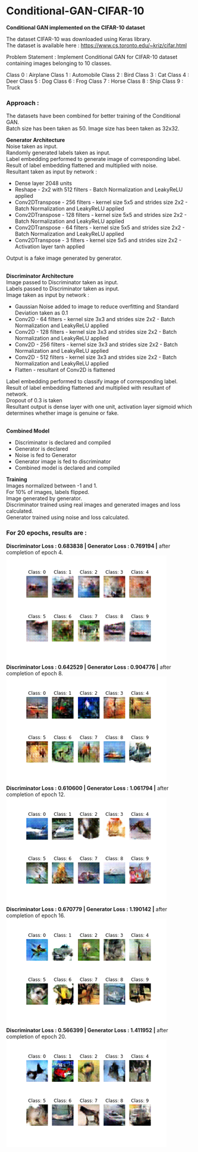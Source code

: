 # Conditional-GAN-CIFAR-10

<b>Conditional GAN implemented on the CIFAR-10 dataset</b>

The dataset CIFAR-10 was downloaded using Keras library.
<br>The dataset is available here : https://www.cs.toronto.edu/~kriz/cifar.html

Problem Statement : Implement Conditional GAN for CIFAR-10 dataset containing images belonging to 10 classes.

Class 0 : Airplane
Class 1 : Automobile
Class 2 : Bird
Class 3 : Cat
Class 4 : Deer
Class 5 : Dog
Class 6 : Frog
Class 7 : Horse
Class 8 : Ship
Class 9 : Truck

<b><h3>Approach :</h3></b>

The datasets have been combined for better training of the Conditional GAN.
<br>Batch size has been taken as 50. Image size has been taken as 32x32.

<b>Generator Architecture</b>
<br>Noise taken as input.
<br>Randomly generated labels taken as input.
<br>Label embedding performed to generate image of corresponding label.
<br>Result of label embedding flattened and multiplied with noise.
<br>Resultant taken as input by network :
<ul>
<li>Dense layer 2048 units</li>
<li>Reshape - 2x2 with 512 filters - Batch Normalization and LeakyReLU applied</li>
<li>Conv2DTranspose - 256 filters - kernel size 5x5 and strides size 2x2 - Batch Normalization and LeakyReLU applied</li>
<li>Conv2DTranspose - 128 filters - kernel size 5x5 and strides size 2x2 - Batch Normalization and LeakyReLU applied</li>
<li>Conv2DTranspose - 64 filters - kernel size 5x5 and strides size 2x2 - Batch Normalization and LeakyReLU applied</li>
<li>Conv2DTranspose - 3 filters - kernel size 5x5 and strides size 2x2 - Activation layer tanh applied</li>
</ul>
Output is a fake image generated by generator.

<br><b>Discriminator Architecture</b>
<br>Image passed to Discriminator taken as input.
<br>Labels passed to Discriminator taken as input.
<br>Image taken as input by network :
<ul>
<li>Gaussian Noise added to image to reduce overfitting and Standard Deviation taken as 0.1</li>
<li>Conv2D - 64 filters - kernel size 3x3 and strides size 2x2 - Batch Normalization and LeakyReLU applied</li>
<li>Conv2D - 128 filters - kernel size 3x3 and strides size 2x2 - Batch Normalization and LeakyReLU applied</li>
<li>Conv2D - 256 filters - kernel size 3x3 and strides size 2x2 - Batch Normalization and LeakyReLU applied</li>
<li>Conv2D - 512 filters - kernel size 3x3 and strides size 2x2 - Batch Normalization and LeakyReLU applied</li>
<li>Flatten - resultant of Conv2D is flattened
</ul>
Label embedding performed to classify image of corresponding label.
<br>Result of label embedding flattened and multiplied with resultant of network.
<br>Dropout of 0.3 is taken
<br>Resultant output is dense layer with one unit, activation layer sigmoid which determines whether image is genuine or fake.

<br><b>Combined Model</b>
<ul>
<li>Discriminator is declared and compiled</li>
<li>Generator is declared</li>
<li>Noise is fed to Generator</li>
<li>Generator image is fed to discriminator</li>
<li>Combined model is declared and compiled</li>
</ul>

<b>Training</b>
<br>Images normalized between -1 and 1.
<br>For 10% of images, labels flipped.
<br>Image generated by generator.
<br>Discriminator trained using real images and generated images and loss calculated.
<br>Generator trained using noise and loss calculated.
  
<b><h3>For 20 epochs, results are :</h3></b>
<b>Discriminator Loss : 0.683838 | Generator Loss : 0.769194 |</b> after completion of epoch 4.
![alt text](./images/3.png)
<b>Discriminator Loss : 0.642529 | Generator Loss : 0.904776 |</b> after completion of epoch 8.
![alt text](./images/7.png)
<b>Discriminator Loss : 0.610600 | Generator Loss : 1.061794 |</b> after completion of epoch 12.
![alt text](./images/11.png)
<b>Discriminator Loss : 0.670779 | Generator Loss : 1.190142 |</b> after completion of epoch 16.
![alt text](./images/15.png)
<b>Discriminator Loss : 0.566399 | Generator Loss : 1.411952 |</b> after completion of epoch 20.
![alt text](./images/19.png)
